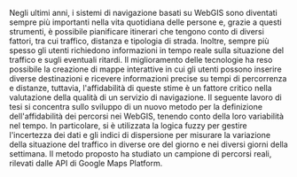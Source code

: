 Negli ultimi anni, i sistemi di navigazione basati su WebGIS sono diventati sempre più importanti nella vita quotidiana delle persone e, grazie a questi strumenti, è possibile pianificare itinerari che tengono conto di diversi fattori, tra cui traffico, distanza e tipologia di strada. Inoltre, sempre più spesso gli utenti richiedono informazioni in tempo reale sulla situazione del traffico e sugli eventuali ritardi. Il miglioramento delle tecnologie ha reso possibile la creazione di mappe interattive in cui gli utenti possono inserire diverse destinazioni e ricevere informazioni precise su tempi di percorrenza e distanze, tuttavia, l'affidabilità di queste stime è un fattore critico nella valutazione della qualità di un servizio di navigazione. Il seguente lavoro di tesi si concentra sullo sviluppo di un nuovo metodo per la definizione dell'affidabilità dei percorsi nei WebGIS, tenendo conto della loro variabilità nel tempo. In particolare, si è utilizzata la logica fuzzy per gestire l'incertezza dei dati e gli indici di dispersione per misurare la variazione della situazione del traffico in diverse ore del giorno e nei diversi giorni della settimana. Il metodo proposto ha studiato un campione di percorsi reali, rilevati dalle API di Google Maps Platform.
